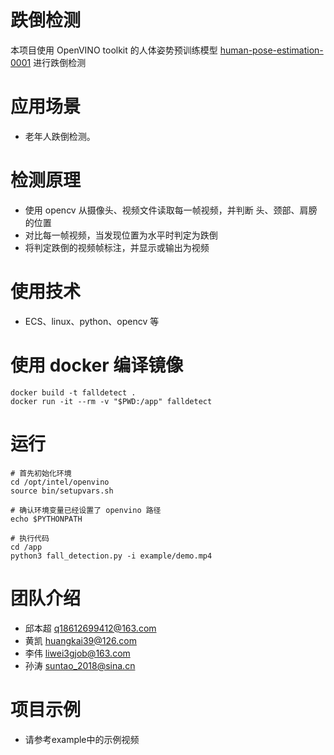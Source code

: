 # 跌倒检测
本项目使用 OpenVINO toolkit 的人体姿势预训练模型 [human-pose-estimation-0001](https://docs.openvinotoolkit.org/latest/_models_intel_human_pose_estimation_0001_description_human_pose_estimation_0001.html) 进行跌倒检测

# 应用场景
- 老年人跌倒检测。

# 检测原理
- 使用 opencv 从摄像头、视频文件读取每一帧视频，并判断 头、颈部、肩膀的位置
- 对比每一帧视频，当发现位置为水平时判定为跌倒
- 将判定跌倒的视频帧标注，并显示或输出为视频

# 使用技术
- ECS、linux、python、opencv 等

# 使用 docker 编译镜像
```
docker build -t falldetect .
docker run -it --rm -v "$PWD:/app" falldetect
```

# 运行
```
# 首先初始化环境
cd /opt/intel/openvino
source bin/setupvars.sh

# 确认环境变量已经设置了 openvino 路径
echo $PYTHONPATH 

# 执行代码
cd /app
python3 fall_detection.py -i example/demo.mp4 
```

# 团队介绍
- 邱本超	q18612699412@163.com
- 黄凯	 huangkai39@126.com
- 李伟	 liwei3gjob@163.com
- 孙涛	 suntao_2018@sina.cn

# 项目示例
- 请参考example中的示例视频


